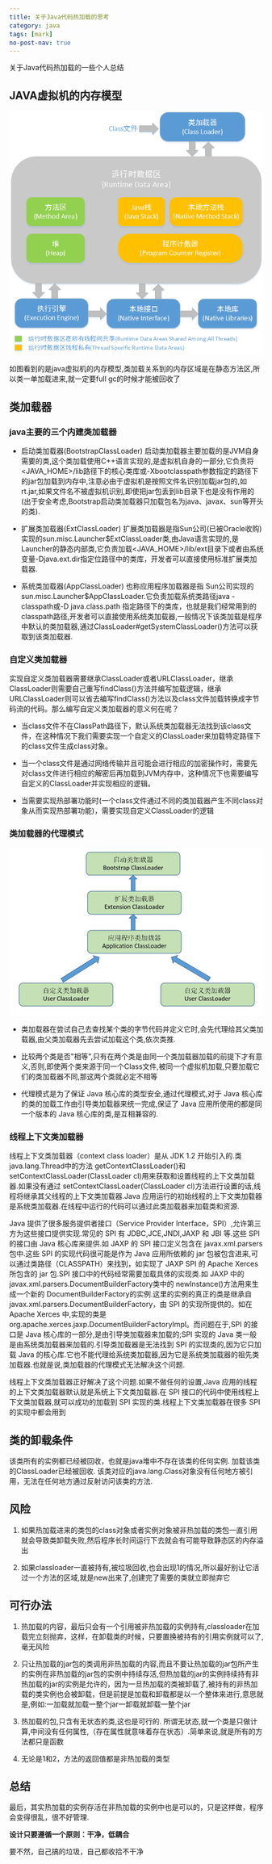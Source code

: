 ```yaml
---
title: 关于Java代码热加载的思考
category: java
tags: [mark]
no-post-nav: true
---
```


关于Java代码热加载的一些个人总结

## JAVA虚拟机的内存模型
  ![JAVA虚拟机的内存模型](/assets/images/java内存模型.png)
  
  如图看到的是java虚拟机的内存模型,类加载关系到的内存区域是在静态方法区,所以类一单加载进来,就一定要full gc的时候才能被回收了

## 类加载器

### java主要的三个内建类加载器
* 启动类加载器(BootstrapClassLoader)
启动类加载器主要加载的是JVM自身需要的类,这个类加载使用C++语言实现的,是虚拟机自身的一部分,它负责将 <JAVA_HOME>/lib路径下的核心类库或-Xbootclasspath参数指定的路径下的jar包加载到内存中,注意必由于虚拟机是按照文件名识别加载jar包的,如rt.jar,如果文件名不被虚拟机识别,即使把jar包丢到lib目录下也是没有作用的(出于安全考虑,Bootstrap启动类加载器只加载包名为java、javax、sun等开头的类).

* 扩展类加载器(ExtClassLoader)
扩展类加载器是指Sun公司(已被Oracle收购)实现的sun.misc.Launcher$ExtClassLoader类,由Java语言实现的,是Launcher的静态内部类,它负责加载<JAVA_HOME>/lib/ext目录下或者由系统变量-Djava.ext.dir指定位路径中的类库，开发者可以直接使用标准扩展类加载器.

* 系统类加载器(AppClassLoader)
也称应用程序加载器是指 Sun公司实现的sun.misc.Launcher$AppClassLoader.它负责加载系统类路径java -classpath或-D java.class.path 指定路径下的类库，也就是我们经常用到的classpath路径,开发者可以直接使用系统类加载器,一般情况下该类加载是程序中默认的类加载器,通过ClassLoader#getSystemClassLoader()方法可以获取到该类加载器.

### 自定义类加载器
实现自定义类加载器需要继承ClassLoader或者URLClassLoader，继承ClassLoader则需要自己重写findClass()方法并编写加载逻辑，继承URLClassLoader则可以省去编写findClass()方法以及class文件加载转换成字节码流的代码。那么编写自定义类加载器的意义何在呢？

* 当class文件不在ClassPath路径下，默认系统类加载器无法找到该class文件，在这种情况下我们需要实现一个自定义的ClassLoader来加载特定路径下的class文件生成class对象。

* 当一个class文件是通过网络传输并且可能会进行相应的加密操作时，需要先对class文件进行相应的解密后再加载到JVM内存中，这种情况下也需要编写自定义的ClassLoader并实现相应的逻辑。

* 当需要实现热部署功能时(一个class文件通过不同的类加载器产生不同class对象从而实现热部署功能)，需要实现自定义ClassLoader的逻辑

### 类加载器的代理模式
  ![双亲委派模型](/assets/images/双亲委派模型.png)
  * 类加载器在尝试自己去查找某个类的字节代码并定义它时,会先代理给其父类加载器,由父类加载器先去尝试加载这个类,依次类推.
  
  * 比较两个类是否"相等",只有在两个类是由同一个类加载器加载的前提下才有意义,否则,即使两个类来源于同一个Class文件,被同一个虚拟机加载,只要加载它们的类加载器不同,那这两个类就必定不相等
  
  * 代理模式是为了保证 Java 核心库的类型安全,通过代理模式,对于 Java 核心库的类的加载工作由引导类加载器来统一完成,保证了 Java 应用所使用的都是同一个版本的 Java 核心库的类,是互相兼容的.

### 线程上下文类加载器
  线程上下文类加载器（context class loader）是从 JDK 1.2 开始引入的.类 java.lang.Thread中的方法 getContextClassLoader()和 setContextClassLoader(ClassLoader cl)用来获取和设置线程的上下文类加载器.如果没有通过 setContextClassLoader(ClassLoader cl)方法进行设置的话,线程将继承其父线程的上下文类加载器.Java 应用运行的初始线程的上下文类加载器是系统类加载器.在线程中运行的代码可以通过此类加载器来加载类和资源.
  
  Java 提供了很多服务提供者接口（Service Provider Interface，SPI）,允许第三方为这些接口提供实现.常见的 SPI 有 JDBC,JCE,JNDI,JAXP 和 JBI 等.这些 SPI 的接口由 Java 核心库来提供.如 JAXP 的 SPI 接口定义包含在 javax.xml.parsers包中.这些 SPI 的实现代码很可能是作为 Java 应用所依赖的 jar 包被包含进来,可以通过类路径（CLASSPATH）来找到，如实现了 JAXP SPI 的 Apache Xerces所包含的 jar 包.SPI 接口中的代码经常需要加载具体的实现类.如 JAXP 中的 javax.xml.parsers.DocumentBuilderFactory类中的 newInstance()方法用来生成一个新的 DocumentBuilderFactory的实例.这里的实例的真正的类是继承自 javax.xml.parsers.DocumentBuilderFactory，由 SPI 的实现所提供的。如在 Apache Xerces 中,实现的类是 org.apache.xerces.jaxp.DocumentBuilderFactoryImpl。而问题在于,SPI 的接口是 Java 核心库的一部分,是由引导类加载器来加载的;SPI 实现的 Java 类一般是由系统类加载器来加载的.引导类加载器是无法找到 SPI 的实现类的,因为它只加载 Java 的核心库.它也不能代理给系统类加载器,因为它是系统类加载器的祖先类加载器.也就是说,类加载器的代理模式无法解决这个问题.

线程上下文类加载器正好解决了这个问题.如果不做任何的设置,Java 应用的线程的上下文类加载器默认就是系统上下文类加载器.在 SPI 接口的代码中使用线程上下文类加载器,就可以成功的加载到 SPI 实现的类.线程上下文类加载器在很多 SPI 的实现中都会用到
  
## 类的卸载条件

该类所有的实例都已经被回收，也就是java堆中不存在该类的任何实例.
加载该类的ClassLoader已经被回收.
该类对应的java.lang.Class对象没有任何地方被引用，无法在任何地方通过反射访问该类的方法.

## 风险

1. 如果热加载进来的类包的class对象或者实例对象被非热加载的类包一直引用就会导致类卸载失败,然后程序长时间运行下去就会有可能导致静态区的内存溢出

2. 如果classloader一直被持有,被垃圾回收,也会出现1的情况,所以最好别让它活过一个方法的区域,就是new出来了,创建完了需要的类就立即抛弃它

## 可行办法

1. 热加载的内容，最后只会有一个引用被非热加载的实例持有,classloader在加载完立刻抛弃，这样，在卸载类的时候，只要置换被持有的引用实例就可以了,毫无风险

2. 只让热加载的jar包的类调用非热加载的内容,而且不要让热加载的jar包所产生的实例在非热加载的jar包的实例中持续存活,但热加载的jar的实例持续持有非热加载的jar的实例是允许的，因为一旦热加载的类被卸载了,被持有的非热加载的类实例也会被卸载，但是前提是加载和卸载都是以一个整体来进行,意思就是,例如:一加载就加载一整个jar一卸载就卸载一整个jar

3. 热加载的包,只含有无状态的类,这也是可行的. 所谓无状态,就一个类是只做计算,中间没有任何属性,（存在属性就意味着存在状态）.简单来说,就是所有的方法都只是函数

4. 无论是1和2，方法的返回值都是非热加载的类型

## 总结

最后，其实热加载的实例存活在非热加载的实例中也是可以的，只是这样做，程序会变得很乱，很不好管理.

**设计只要遵循一个原则：干净，低耦合**

要不然，自己搞的垃圾，自己都收拾不干净
